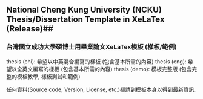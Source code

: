 ## National Cheng Kung University (NCKU) Thesis/Dissertation Template in XeLaTex (Release)##
### 台灣國立成功大學碩博士用畢業論文XeLaTex模板 (樣板/範例) ###

thesis (chi):  希望以中英混合編寫的樣板 (包含基本所需的內容)
thesis (eng):  希望以全英文編寫的樣板   (包含基本所需的內容)
thesis (demo): 模板完整版             (包含完整的模板教學, 樣板測試和範例)

任何資料(Source code, Version, License, etc.)都請到[模板本身](https://github.com/wengan-li/ncku-thesis-templete)以得到最新資訊.
